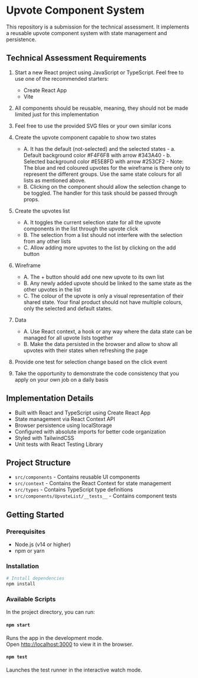 # Upvote Component System

This repository is a submission for the technical assessment. It implements a reusable upvote component system with state management and persistence.

## Technical Assessment Requirements

1. Start a new React project using JavaScript or TypeScript. Feel free to use one of the
   recommended starters:

   - Create React App
   - Vite

2. All components should be reusable, meaning, they should not be made limited just for this
   implementation

3. Feel free to use the provided SVG files or your own similar icons

4. Create the upvote component capable to show two states

   - A. It has the default (not-selected) and the selected states - a. Default background color #F4F6F8 with arrow #343A40 - b. Selected background color #E5E8FD with arrow #253CF2 - Note: The blue and red coloured upvotes for the wireframe is there only to
     represent the different groups. Use the same state colours for all lists as mentioned
     above.
   - B. Clicking on the component should allow the selection change to be toggled. The handler
     for this task should be passed through props.

5. Create the upvotes list

   - A. It toggles the current selection state for all the upvote components in the list through the
     upvote click
   - B. The selection from a list should not interfere with the selection from any other lists
   - C. Allow adding more upvotes to the list by clicking on the add button

6. Wireframe

   - A. The + button should add one new upvote to its own list
   - B. Any newly added upvote should be linked to the same state as the other upvotes in the list
   - C. The colour of the upvote is only a visual representation of their shared state. Your final
     product should not have multiple colours, only the selected and default states.

7. Data

   - A. Use React context, a hook or any way where the data state can be managed for all
     upvote lists together
   - B. Make the data persisted in the browser and allow to show all upvotes with their states
     when refreshing the page

8. Provide one test for selection change based on the click event

9. Take the opportunity to demonstrate the code consistency that you apply on your own job on
   a daily basis

## Implementation Details

- Built with React and TypeScript using Create React App
- State management via React Context API
- Browser persistence using localStorage
- Configured with absolute imports for better code organization
- Styled with TailwindCSS
- Unit tests with React Testing Library

## Project Structure

- `src/components` - Contains reusable UI components
- `src/context` - Contains the React Context for state management
- `src/types` - Contains TypeScript type definitions
- `src/components/UpvoteList/__tests__` - Contains component tests

## Getting Started

### Prerequisites

- Node.js (v14 or higher)
- npm or yarn

### Installation

```bash
# Install dependencies
npm install
```

### Available Scripts

In the project directory, you can run:

#### `npm start`

Runs the app in the development mode.\
Open [http://localhost:3000](http://localhost:3000) to view it in the browser.

#### `npm test`

Launches the test runner in the interactive watch mode.
